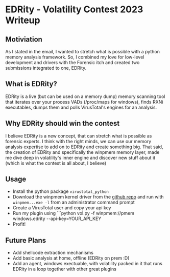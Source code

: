 # EDRity - Volatility Contest 2023 Writeup

## Motiviation

As I stated in the email, I wanted to stretch what is possible with a python memory analysis framework.
So, I combined my love for low-level development and drivers with the Forensic itch and created two submissions integrated to one, EDRity.

## What is EDRity?

EDRity is a live (but can be used on a memory dump) memory scanning tool that iterates over your process VADs (/proc/maps for windows), finds RXNi executables, dumps them and polls VirusTotal's engines for an analysis.

## Why EDRity should win the contest

I believe EDRity is a new concept, that can stretch what is possible as forensic experts. I think with the right minds, we can use our memory analysis expertise to add on to EDRity and create something big.
That said, the creation of EDRity and specifically the winpmem memory layer, made me dive deep in volatility's inner engine and discover new stuff about it (which is what the contest is all about, I believe)

## Usage

* Install the python package ```virustotal_python```
* Download the winpmem kernel driver from the [github repo](https://github.com/Velocidex/WinPmem/releases/tag/v4.0.rc1) and run with ```winpmem...exe -l``` from an administrator command prompt
* Create a VirusTotal user and copy your api key
* Run my plugin using ```python vol.py -f winpmem://pmem windows.edrity --api-key=YOUR_API_KEY
* Profit!

## Future Plans

* Add shellcode extraction mechanisms
* Add basic analysis at home, offline (EDRity on prem :D)
* Add an agent, windows exectuable, with volatility packed in it that runs EDRity in a loop together with other great plugins